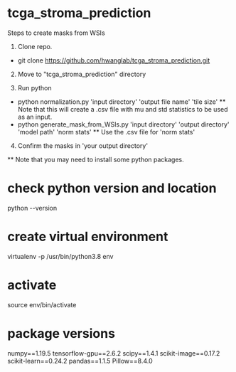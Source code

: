 # tcga_stroma_prediction

Steps to create masks from WSIs

1. Clone repo.
- git clone https://github.com/hwanglab/tcga_stroma_prediction.git

2. Move to "tcga_stroma_prediction" directory

3. Run python
- python normalization.py 'input directory' 'output file name' 'tile size'
** Note that this will create a .csv file with mu and std statistics to be used as an input.
- python generate_mask_from_WSIs.py 'input directory' 'output directory' 'model path' 'norm stats'
** Use the .csv file for 'norm stats'

4. Confirm the masks in 'your output directory'

** Note that you may need to install some python packages.

# check python version and location
python --version

# create virtual environment
virtualenv -p /usr/bin/python3.8 env

# activate
source env/bin/activate

# package versions
numpy==1.19.5
tensorflow-gpu==2.6.2
scipy==1.4.1
scikit-image==0.17.2
scikit-learn==0.24.2
pandas==1.1.5
Pillow==8.4.0

